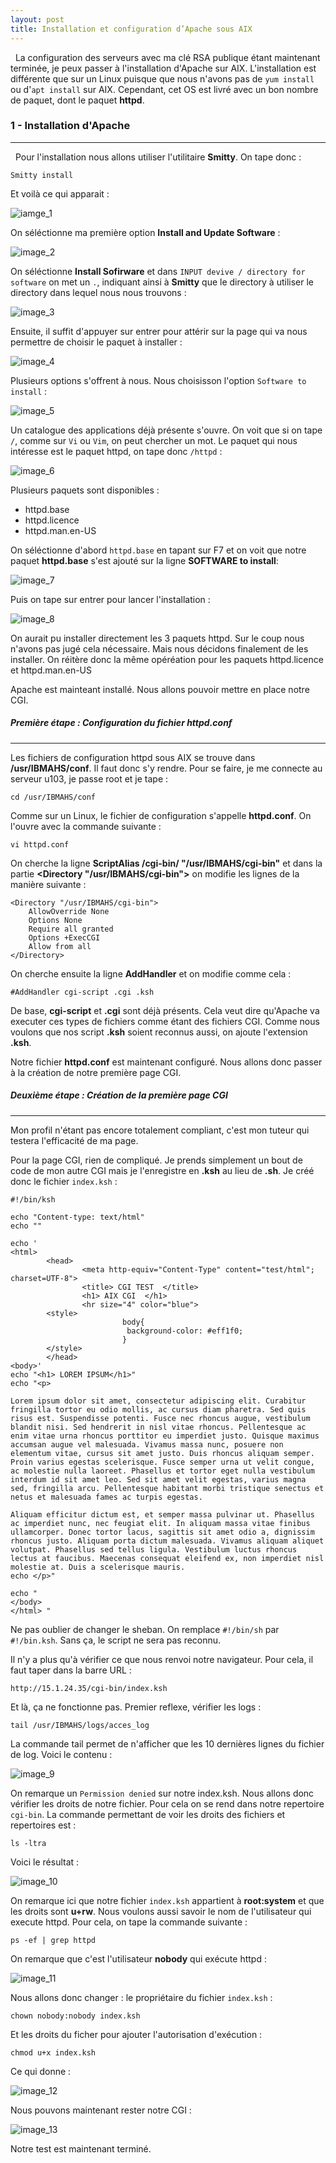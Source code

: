 ```yaml
---
layout: post
title: Installation et configuration d’Apache sous AIX
---
```


&nbsp;
La configuration des serveurs avec ma clé RSA publique étant maintenant terminée, je peux passer à l'installation d'Apache sur AIX. L'installation est différente que sur un Linux puisque que nous n'avons pas de `yum install` ou d'`apt install` sur AIX. Cependant, cet OS est livré avec un bon nombre de paquet, dont le paquet __httpd__.
&nbsp;
&nbsp;

### 1 - Installation d'Apache
----
&nbsp;
Pour l'installation nous allons utiliser l'utilitaire __Smitty__. On tape donc :

```
Smitty install
```

Et voilà ce qui apparait :

![iamge_1](http://image.noelshack.com/fichiers/2019/29/5/1563522628-1.png)

On séléctionne ma première option __Install and Update Software__ :

![image_2](http://image.noelshack.com/fichiers/2019/29/5/1563522693-2.png)



On séléctionne __Install Sofirware__ et dans `INPUT devive / directory for software` on met un `.`, indiquant ainsi à __Smitty__ que le directory à utiliser le directory dans lequel nous nous trouvons :

![image_3](http://image.noelshack.com/fichiers/2019/29/5/1563522902-3.png)

Ensuite, il suffit d'appuyer sur entrer pour attérir sur la page qui va nous permettre de choisir le paquet à installer :

![image_4](http://image.noelshack.com/fichiers/2019/29/5/1563523038-4.png)

Plusieurs options s'offrent à nous. Nous choisisson l'option `Software to install` :

![image_5](http://image.noelshack.com/fichiers/2019/29/5/1563523524-5.png)

Un catalogue des applications déjà présente s'ouvre. On voit que si on tape `/`, comme sur `Vi` ou `Vim`, on peut chercher un mot. Le paquet qui nous intéresse est le paquet httpd, on tape donc `/httpd` :

![image_6](http://image.noelshack.com/fichiers/2019/29/5/1563523718-6.png)

Plusieurs paquets sont disponibles :
- httpd.base
- httpd.licence
- httpd.man.en-US

On séléctionne d'abord `httpd.base` en tapant sur F7 et on voit que notre paquet __httpd.base__ s'est ajouté sur la ligne __SOFTWARE to install__:

![image_7](http://image.noelshack.com/fichiers/2019/29/5/1563523826-7.png)

Puis on tape sur entrer pour lancer l'installation :

![image_8](http://image.noelshack.com/fichiers/2019/29/5/1563523928-9.png)

On aurait pu installer directement les 3 paquets httpd. Sur le coup nous n'avons pas jugé cela nécessaire. Mais nous décidons finalement de les installer. On réitère donc la même opéréation pour les paquets httpd.licence et httpd.man.en-US

Apache est mainteant installé. Nous allons pouvoir mettre en place notre CGI.
&nbsp;
##### __Première étape :__ Configuration du fichier httpd.conf
----
Les fichiers de configuration httpd sous AIX se trouve dans __/usr/IBMAHS/conf__. Il faut donc s'y rendre. Pour se faire, je me connecte au serveur u103, je passe root et je tape :
```
cd /usr/IBMAHS/conf
```

Comme sur un Linux, le fichier de configuration s'appelle __httpd.conf__. On l'ouvre avec la commande suivante :
```
vi httpd.conf
```

On cherche la ligne __ScriptAlias /cgi-bin/ "/usr/IBMAHS/cgi-bin"__ et dans la partie __<Directory "/usr/IBMAHS/cgi-bin">__ on modifie les lignes de la manière suivante :
```
<Directory "/usr/IBMAHS/cgi-bin">
    AllowOverride None
    Options None
    Require all granted
    Options +ExecCGI
    Allow from all
</Directory>
```

On cherche ensuite la ligne __AddHandler__ et on modifie comme cela :
```
#AddHandler cgi-script .cgi .ksh
```

De base, __cgi-script__ et __.cgi__ sont déjà présents. Cela veut dire qu'Apache va executer ces types de fichiers comme étant des fichiers CGI. Comme nous voulons que nos script __.ksh__ soient reconnus aussi, on ajoute l'extension __.ksh__.

Notre fichier __httpd.conf__ est maintenant configuré. Nous allons donc passer à la création de notre première page CGI.
&nbsp;
##### __Deuxième étape :__ Création de la première page CGI
---

Mon profil n'étant pas encore totalement compliant, c'est mon tuteur qui testera l'efficacité de ma page. 

Pour la page CGI, rien de compliqué. Je prends simplement un bout de code de mon autre CGI mais je l'enregistre en __.ksh__ au lieu de __.sh__. Je créé donc le fichier `index.ksh` :
```
#!/bin/ksh

echo "Content-type: text/html"
echo ""

echo '
<html>
        <head>
                <meta http-equiv="Content-Type" content="test/html"; charset=UTF-8">
                <title> CGI TEST  </title>
                <h1> AIX CGI  </h1>
                <hr size="4" color="blue">
        <style>
                         body{
                          background-color: #eff1f0;
                         }
        </style>
        </head>
<body>'
echo "<h1> LOREM IPSUM</h1>"
echo "<p>

Lorem ipsum dolor sit amet, consectetur adipiscing elit. Curabitur fringilla tortor eu odio mollis, ac cursus diam pharetra. Sed quis risus est. Suspendisse potenti. Fusce nec rhoncus augue, vestibulum blandit nisi. Sed hendrerit in nisl vitae rhoncus. Pellentesque ac enim vitae urna rhoncus porttitor eu imperdiet justo. Quisque maximus accumsan augue vel malesuada. Vivamus massa nunc, posuere non elementum vitae, cursus sit amet justo. Duis rhoncus aliquam semper. Proin varius egestas scelerisque. Fusce semper urna ut velit congue, ac molestie nulla laoreet. Phasellus et tortor eget nulla vestibulum interdum id sit amet leo. Sed sit amet velit egestas, varius magna sed, fringilla arcu. Pellentesque habitant morbi tristique senectus et netus et malesuada fames ac turpis egestas.

Aliquam efficitur dictum est, et semper massa pulvinar ut. Phasellus ac imperdiet nunc, nec feugiat elit. In aliquam massa vitae finibus ullamcorper. Donec tortor lacus, sagittis sit amet odio a, dignissim rhoncus justo. Aliquam porta dictum malesuada. Vivamus aliquam aliquet volutpat. Phasellus sed tellus ligula. Vestibulum luctus rhoncus lectus at faucibus. Maecenas consequat eleifend ex, non imperdiet nisl molestie at. Duis a scelerisque mauris. 
echo </p>"

echo "
</body>
</html> "
```

Ne pas oublier de changer le sheban. On remplace `#!/bin/sh` par `#!/bin.ksh`. Sans ça, le script ne sera pas reconnu.

Il n'y a plus qu'à vérifier ce que nous renvoi notre navigateur. Pour cela, il faut taper dans la barre URL :
```
http://15.1.24.35/cgi-bin/index.ksh
```

Et là, ça ne fonctionne pas. Premier reflexe, vérifier les logs :
```
tail /usr/IBMAHS/logs/acces_log
```
La commande tail permet de n'afficher que les 10 dernières lignes du fichier de log. Voici le contenu :

![image_9](http://image.noelshack.com/fichiers/2019/29/5/1563528018-aix-tail.png)

On remarque un `Permission denied` sur notre index.ksh. Nous allons donc vérifier les droits de notre fichier. Pour cela on se rend dans notre repertoire `cgi-bin`. La commande permettant de voir les droits des fichiers et repertoires est :
```
ls -ltra
```

Voici le résultat :

![image_10](http://image.noelshack.com/fichiers/2019/29/5/1563528324-droit.png)

On remarque ici que notre fichier `index.ksh` appartient à __root:system__ et que les droits sont __u+rw__. Nous voulons aussi savoir le nom de l'utilisateur qui execute httpd. Pour cela, on tape la commande suivante :
```
ps -ef | grep httpd
```

On remarque que c'est l'utilisateur __nobody__ qui exécute httpd :

![image_11](http://image.noelshack.com/fichiers/2019/29/5/1563529044-grep.png)

Nous allons donc changer : le propriétaire du fichier `index.ksh` :
```
chown nobody:nobody index.ksh
```
Et les droits du ficher pour ajouter l'autorisation d'exécution :
```
chmod u+x index.ksh
```
Ce qui donne :

![image_12](http://image.noelshack.com/fichiers/2019/29/5/1563529365-chown.png)

Nous pouvons maintenant rester notre CGI :

![image_13](http://image.noelshack.com/fichiers/2019/29/5/1563529476-test-ok.jpg)
&nbsp;

Notre test est maintenant terminé.
